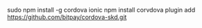 sudo npm install -g cordova ionic
npm install
corvdova plugin add https://github.com/bitpay/cordova-skd.git